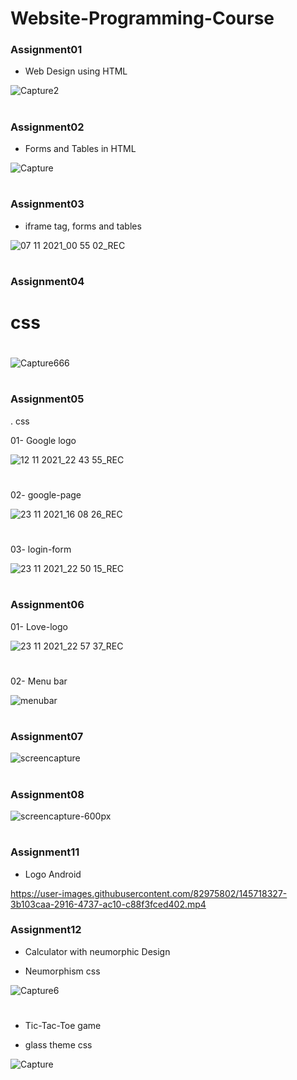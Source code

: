 # Website-Programming-Course

### Assignment01

- Web Design using HTML 

![Capture2](https://user-images.githubusercontent.com/82975802/139927774-c6e4fa04-7004-4901-97c5-1f42a77fa7f7.PNG)


#

### Assignment02

- Forms and Tables in HTML

![Capture](https://user-images.githubusercontent.com/82975802/139927647-ae6b24fe-de94-4b87-bf1d-cb148570b3ab.PNG)

#

### Assignment03

- iframe tag, forms and tables

![07 11 2021_00 55 02_REC](https://user-images.githubusercontent.com/82975802/140624374-ea36cea4-30c5-420c-8238-65f3020ffa07.png)

#

### Assignment04

# css

#

![Capture666](https://user-images.githubusercontent.com/82975802/140944028-0cac1a12-0c38-489b-be14-4873d08f8a2c.PNG)

#

### Assignment05

. css

01- Google logo

![12 11 2021_22 43 55_REC](https://user-images.githubusercontent.com/82975802/141522546-17b98194-f57d-4d82-a085-ba4b4475de54.png)

#

02- google-page

![23 11 2021_16 08 26_REC](https://user-images.githubusercontent.com/82975802/143025503-33fc75bf-6210-4eac-b799-925a3f44bfe6.png)

#

03- login-form

![23 11 2021_22 50 15_REC](https://user-images.githubusercontent.com/82975802/143090014-726987d2-08e7-45a3-a037-6fc1c0afb588.png)

#

### Assignment06

01- Love-logo

![23 11 2021_22 57 37_REC](https://user-images.githubusercontent.com/82975802/143091144-1cb14ba9-0be7-491a-84b1-f4a5a04e07f8.png)

#

02- Menu bar

![menubar](https://user-images.githubusercontent.com/82975802/143285886-93b8fe1a-3dea-4a85-9f96-e3f16e76e4ec.png)

#

### Assignment07

![screencapture](https://user-images.githubusercontent.com/82975802/143606718-9abe7118-78c5-4e6d-9546-53877304ed0c.png)

#

### Assignment08

![screencapture-600px](https://user-images.githubusercontent.com/82975802/143619715-3d4fc494-d65e-4303-98ab-178480a94ca2.png)

#

### Assignment11

- Logo Android

https://user-images.githubusercontent.com/82975802/145718327-3b103caa-2916-4737-ac10-c88f3fced402.mp4

### Assignment12

- Calculator with neumorphic Design

- Neumorphism css


![Capture6](https://user-images.githubusercontent.com/82975802/146650848-f442cf64-2487-40d1-ae43-45a236e0e424.PNG)


#

- Tic-Tac-Toe game

- glass theme css

![Capture](https://user-images.githubusercontent.com/82975802/147499935-8a1eb8cd-7c6b-4004-8fc5-dade65c9e504.PNG)

